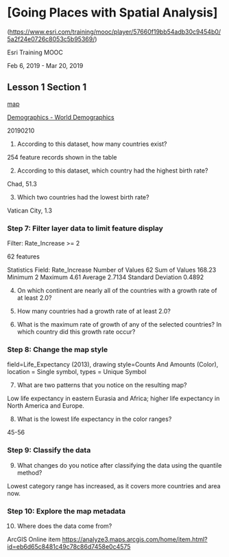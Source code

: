 # [Going Places with Spatial Analysis]
(https://www.esri.com/training/mooc/player/57660f19bb54adb30c9454b0/5a2f24e0726c8053c5b95369/)

Esri Training MOOC

Feb 6, 2019 - Mar 20, 2019

## Lesson 1 Section 1

[map](https://analyze3.maps.arcgis.com/home/webmap/viewer.html?webmap=eb6d65c8481c49c78c86d7458e0c4575)

[Demographics - World Demographics](https://analyze3.maps.arcgis.com/home/item.html?id=b7d293094db744ccabbc26852f2c0024)

20190210

1. According to this dataset, how many countries exist?

254 feature records shown in the table

2. According to this dataset, which country had the highest birth rate?

Chad, 51.3

3. Which two countries had the lowest birth rate?

Vatican City, 1.3


### Step 7: Filter layer data to limit feature display

Filter: Rate_Increase >= 2

62 features

Statistics
Field: Rate_Increase
Number of Values	62
Sum of Values	168.23
Minimum	2
Maximum	4.61
Average	2.7134
Standard Deviation	0.4892

4. On which continent are nearly all of the countries with a growth rate of at least 2.0?

5. How many countries had a growth rate of at least 2.0?

6. What is the maximum rate of growth of any of the selected countries? In which
country did this growth rate occur?


### Step 8: Change the map style

field=Life_Expectancy (2013),
drawing style=Counts And Amounts (Color),
location = Single symbol,
types = Unique Symbol

7. What are two patterns that you notice on the resulting map?

Low life expectancy in eastern Eurasia and Africa;
higher life expectancy in North America and Europe.

8. What is the lowest life expectancy in the color ranges?

45-56

### Step 9: Classify the data

9. What changes do you notice after classifying the data using the quantile method?

Lowest category range has increased, as it covers more countries and area now.

### Step 10: Explore the map metadata

10. Where does the data come from?

ArcGIS Online item https://analyze3.maps.arcgis.com/home/item.html?id=eb6d65c8481c49c78c86d7458e0c4575
